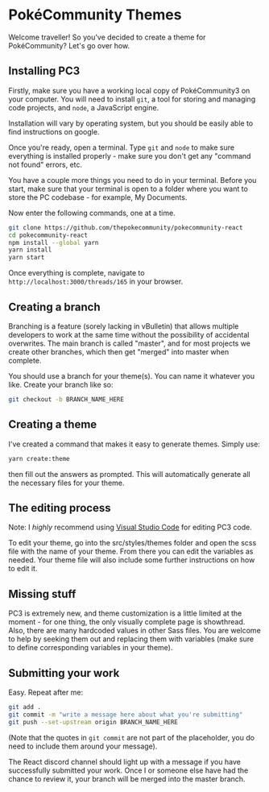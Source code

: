 # PokéCommunity Themes

Welcome traveller! So you've decided to create a theme for PokéCommunity? Let's go over how.

## Installing PC3

Firstly, make sure you have a working local copy of PokéCommunity3 on your computer. You will need to install `git`, a tool for storing and managing code projects, and `node`, a JavaScript engine.

Installation will vary by operating system, but you should be easily able to find instructions on google.

Once you're ready, open a terminal. Type `git` and `node` to make sure everything is installed properly - make sure you don't get any "command not found" errors, etc.

You have a couple more things you need to do in your terminal. Before you start, make sure that your terminal is open to a folder where you want to store the PC codebase - for example, My Documents.

Now enter the following commands, one at a time.

```bash
git clone https://github.com/thepokecommunity/pokecommunity-react
cd pokecommunity-react
npm install --global yarn
yarn install
yarn start
```

Once everything is complete, navigate to `http://localhost:3000/threads/165` in your browser.

## Creating a branch

Branching is a feature (sorely lacking in vBulletin) that allows multiple developers to work at the same time without the possibility of accidental overwrites. The main branch is called "master", and for most projects we create other branches, which then get "merged" into master when complete.

You should use a branch for your theme(s). You can name it whatever you like. Create your branch like so:

```bash
git checkout -b BRANCH_NAME_HERE
```

## Creating a theme

I've created a command that makes it easy to generate themes. Simply use:

```bash
yarn create:theme
```

then fill out the answers as prompted. This will automatically generate all the necessary files for your theme.

## The editing process

Note: I *highly* recommend using [Visual Studio Code](https://code.visualstudio.com/) for editing PC3 code.

To edit your theme, go into the src/styles/themes folder and open the scss file with the name of your theme. From there you can edit the variables as needed. Your theme file will also include some further instructions on how to edit it.

## Missing stuff

PC3 is extremely new, and theme customization is a little limited at the moment - for one thing, the only visually complete page is showthread. Also, there are many hardcoded values in other Sass files. You are welcome to help by seeking them out and replacing them with variables (make sure to define corresponding variables in your theme).

## Submitting your work

Easy. Repeat after me:

```bash
git add .
git commit -m "write a message here about what you're submitting"
git push --set-upstream origin BRANCH_NAME_HERE
```
(Note that the quotes in `git commit` are not part of the placeholder, you do need to include them around your message).

The React discord channel should light up with a message if you have successfully submitted your work. Once I or someone else have had the chance to review it, your branch will be merged into the master branch.